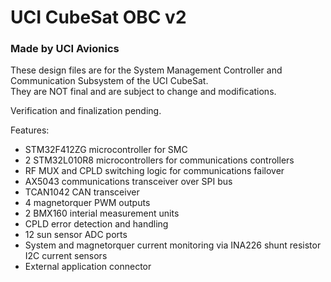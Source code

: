 # UCI CubeSat OBC v2
### Made by UCI Avionics

These design files are for the System Management Controller and Communication Subsystem of the UCI CubeSat.  
They are NOT final and are subject to change and modifications.  

Verification and finalization pending.  

Features:
- STM32F412ZG microcontroller for SMC
- 2 STM32L010R8 microcontrollers for communications controllers
- RF MUX and CPLD switching logic for communications failover
- AX5043 communications transceiver over SPI bus
- TCAN1042 CAN transceiver
- 4 magnetorquer PWM outputs
- 2 BMX160 interial measurement units
- CPLD error detection and handling
- 12 sun sensor ADC ports
- System and magnetorquer current monitoring via INA226 shunt resistor I2C current sensors
- External application connector

